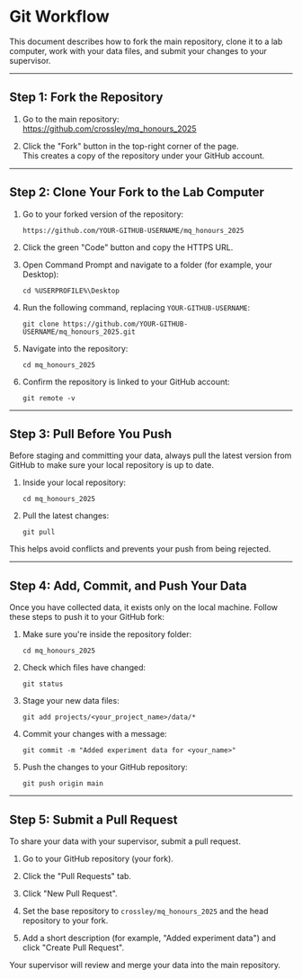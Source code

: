 # Git Workflow

This document describes how to fork the main repository, clone it to a lab computer, work with your data files, and submit your changes to your supervisor.

---

## Step 1: Fork the Repository

1. Go to the main repository:  
   https://github.com/crossley/mq_honours_2025

2. Click the "Fork" button in the top-right corner of the page.  
   This creates a copy of the repository under your GitHub account.

---

## Step 2: Clone Your Fork to the Lab Computer

1. Go to your forked version of the repository:  
   ```
   https://github.com/YOUR-GITHUB-USERNAME/mq_honours_2025
   ```

2. Click the green "Code" button and copy the HTTPS URL.

3. Open Command Prompt and navigate to a folder (for example, your Desktop):
   ```
   cd %USERPROFILE%\Desktop
   ```

4. Run the following command, replacing `YOUR-GITHUB-USERNAME`:
   ```
   git clone https://github.com/YOUR-GITHUB-USERNAME/mq_honours_2025.git
   ```

5. Navigate into the repository:
   ```
   cd mq_honours_2025
   ```

6. Confirm the repository is linked to your GitHub account:
   ```
   git remote -v
   ```

---

## Step 3: Pull Before You Push

Before staging and committing your data, always pull the latest version from GitHub to make sure your local repository is up to date.

1. Inside your local repository:
   ```
   cd mq_honours_2025
   ```

2. Pull the latest changes:
   ```
   git pull
   ```

This helps avoid conflicts and prevents your push from being rejected.

---

## Step 4: Add, Commit, and Push Your Data

Once you have collected data, it exists only on the local machine. Follow these steps to push it to your GitHub fork:

1. Make sure you're inside the repository folder:
   ```
   cd mq_honours_2025
   ```

2. Check which files have changed:
   ```
   git status
   ```

3. Stage your new data files:
   ```
   git add projects/<your_project_name>/data/*
   ```

4. Commit your changes with a message:
   ```
   git commit -m "Added experiment data for <your_name>"
   ```

5. Push the changes to your GitHub repository:
   ```
   git push origin main
   ```

---

## Step 5: Submit a Pull Request

To share your data with your supervisor, submit a pull request.

1. Go to your GitHub repository (your fork).

2. Click the "Pull Requests" tab.

3. Click "New Pull Request".

4. Set the base repository to `crossley/mq_honours_2025` and the head repository to your fork.

5. Add a short description (for example, "Added experiment data") and click "Create Pull Request".

Your supervisor will review and merge your data into the main repository.
